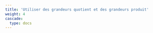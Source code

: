```yaml
---
title: 'Utiliser des grandeurs quotient et des grandeurs produit'
weight: 4
cascade:
  type: docs
---
```

